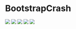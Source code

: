 # BootstrapCrash
![](https://github.com/nikitastryuk/BootstrapCrash/blob/master/2.png)
![](https://github.com/nikitastryuk/BootstrapCrash/blob/master/7.png)
![](https://github.com/nikitastryuk/BootstrapCrash/blob/master/5.png)
![](https://github.com/nikitastryuk/BootstrapCrash/blob/master/4.png)
![](https://github.com/nikitastryuk/BootstrapCrash/blob/master/8.png)
